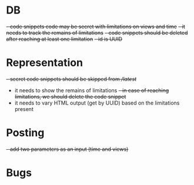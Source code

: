 # DB
~~- code snippets code may be secret with limitations on views and time~~
~~- it needs to track the remains of limitations~~
~~- code snippets should be deleted after reaching at least one limitation~~
~~- id is UUID~~

# Representation
~~- secret code snippets should be skipped from _/latest_~~
- it needs to show the remains of limitations
~~- in case of reaching limitations, we should delete the code snippet~~
- it needs to vary HTML output (get by UUID) based on the limitations present

# Posting
~~- add two parameters as an input (time and views)~~


# Bugs
